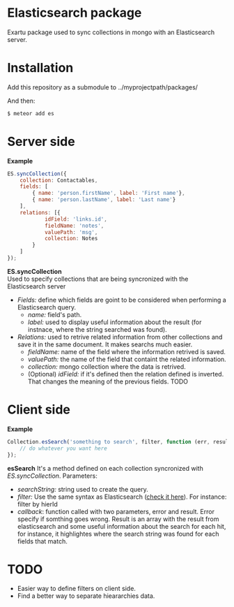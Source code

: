 # Elasticsearch package
Exartu package used to sync collections in mongo with an Elasticsearch server.

# Installation
Add this repository as a submodule to ../myprojectpath/packages/

And then:
```sh
$ meteor add es
```

# Server side
**Example**
```javascript
ES.syncCollection({
	collection: Contactables,
	fields: [
		{ name: 'person.firstName', label: 'First name'}, 
		{ name: 'person.lastName', label: 'Last name'}
	],
	relations: [{
			idField: 'links.id',
			fieldName: 'notes',
			valuePath: 'msg',
			collection:	Notes
		}
	]
});
```

**ES.syncCollection**  
Used to specify collections that are being syncronized with the Elasticsearch server

  - *Fields:* define which fields are goint to be considered when performing a Elasticsearch query.
      - *name:* field's path.
      - *label:* used to display useful information about the result (for instnace, where the string searched was found).
  - *Relations:* used to retrive related information from other collections and save it in the same document. It makes searchs much easier.
      - *fieldName:* name of the field where the information retrived is saved.
      - *valuePath:* the name of the field that containt the related information.
      - *collection:* mongo collection where the data is retrived.
      - (Optional) *idField:* if it's defined then the relation defined is inverted. That changes the meaning of the previous fields. TODO

# Client side

**Example**
```javascript
Collection.esSearch('something to search', filter, function (err, result) {
    // do whatever you want here
});
```

**esSearch** 
It's a method defined on each collection syncronized with *ES.syncCollection*.
Parameters:
  - *searchString:* string used to create the query.
  - *filter:* Use the same syntax as Elasticsearch ([check it here](http://www.elasticsearch.org/guide/en/elasticsearch/reference/current/query-dsl-filters.html "ES doc")). For instance: filter by hierId
  - *callback*: function called with two parameters, error and result. Error specify if somthing goes wrong. Result is an array with the result from elasticsearch and some useful information about the search for each hit, for instance, it highlightes where the search string was found for each fields that match.


# TODO
  - Easier way to define filters on client side.
  - Find a better way to separate hieararchies data.

